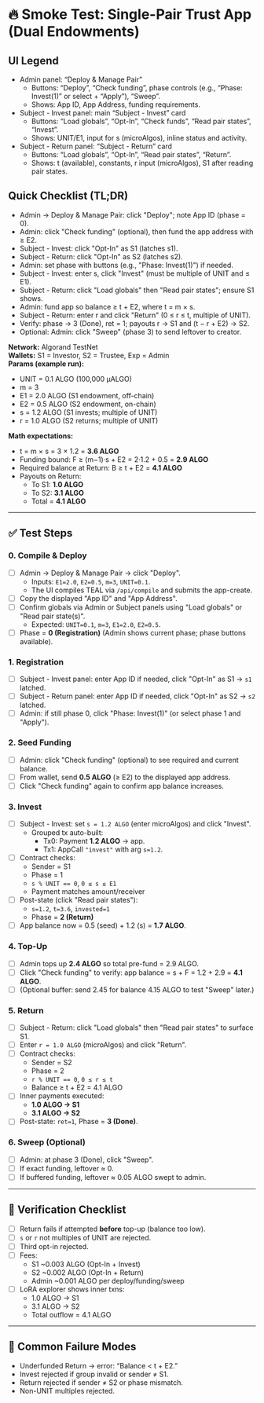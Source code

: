 # 🔥 Smoke Test: Single-Pair Trust App (Dual Endowments)

## UI Legend
- Admin panel: “Deploy & Manage Pair”
  - Buttons: “Deploy”, “Check funding”, phase controls (e.g., “Phase: Invest(1)” or select + “Apply”), “Sweep”.
  - Shows: App ID, App Address, funding requirements.
- Subject - Invest panel: main “Subject - Invest” card
  - Buttons: “Load globals”, “Opt-In”, “Check funds”, “Read pair states”, “Invest”.
  - Shows: UNIT/E1, input for s (microAlgos), inline status and activity.
- Subject - Return panel: “Subject - Return” card
  - Buttons: “Load globals”, “Opt-In”, “Read pair states”, “Return”.
  - Shows: t (available), constants, r input (microAlgos), S1 after reading pair states.

## Quick Checklist (TL;DR)
- Admin → Deploy & Manage Pair: click "Deploy"; note App ID (phase = 0).
- Admin: click "Check funding" (optional), then fund the app address with ≥ E2.
- Subject - Invest: click "Opt-In" as S1 (latches s1).
- Subject - Return: click "Opt-In" as S2 (latches s2).
- Admin: set phase with buttons (e.g., "Phase: Invest(1)") if needed.
- Subject - Invest: enter s, click "Invest" (must be multiple of UNIT and ≤ E1).
- Subject - Return: click "Load globals" then "Read pair states"; ensure S1 shows.
- Admin: fund app so balance ≥ t + E2, where t = m × s.
- Subject - Return: enter r and click "Return" (0 ≤ r ≤ t, multiple of UNIT).
- Verify: phase → 3 (Done), ret = 1; payouts r → S1 and (t − r + E2) → S2.
- Optional: Admin: click "Sweep" (phase 3) to send leftover to creator.

**Network:** Algorand TestNet  
**Wallets:** S1 = Investor, S2 = Trustee, Exp = Admin  
**Params (example run):**
- UNIT = 0.1 ALGO (100,000 µALGO)
- m = 3
- E1 = 2.0 ALGO (S1 endowment, off-chain)
- E2 = 0.5 ALGO (S2 endowment, on-chain)
- s = 1.2 ALGO (S1 invests; multiple of UNIT)
- r = 1.0 ALGO (S2 returns; multiple of UNIT)

**Math expectations:**
- t = m × s = 3 × 1.2 = **3.6 ALGO**
- Funding bound: F ≥ (m−1)·s + E2 = 2·1.2 + 0.5 = **2.9 ALGO**
- Required balance at Return: B ≥ t + E2 = **4.1 ALGO**
- Payouts on Return:
  - To S1: **1.0 ALGO**
  - To S2: **3.1 ALGO**
  - Total = **4.1 ALGO**

---

## ✅ Test Steps

### 0. Compile & Deploy
- [ ] Admin → Deploy & Manage Pair → click "Deploy".
  - Inputs: `E1=2.0`, `E2=0.5`, `m=3`, `UNIT=0.1`.
  - The UI compiles TEAL via `/api/compile` and submits the app-create.
- [ ] Copy the displayed "App ID" and "App Address".
- [ ] Confirm globals via Admin or Subject panels using "Load globals" or "Read pair state(s)".
  - Expected: `UNIT=0.1`, `m=3`, `E1=2.0`, `E2=0.5`.
- [ ] Phase = **0 (Registration)** (Admin shows current phase; phase buttons available).

### 1. Registration
- [ ] Subject - Invest panel: enter App ID if needed, click "Opt-In" as S1 → `s1` latched.
- [ ] Subject - Return panel: enter App ID if needed, click "Opt-In" as S2 → `s2` latched.
- [ ] Admin: if still phase 0, click "Phase: Invest(1)" (or select phase 1 and "Apply").

### 2. Seed Funding
- [ ] Admin: click "Check funding" (optional) to see required and current balance.
- [ ] From wallet, send **0.5 ALGO** (≥ E2) to the displayed app address.
- [ ] Click "Check funding" again to confirm app balance increases.

### 3. Invest
- [ ] Subject - Invest: set `s = 1.2 ALGO` (enter microAlgos) and click "Invest".
  - Grouped tx auto-built:
    - Tx0: Payment **1.2 ALGO** → app.
    - Tx1: AppCall `"invest"` with arg `s=1.2`.
- [ ] Contract checks:
  - Sender = S1
  - Phase = 1
  - `s % UNIT == 0`, `0 ≤ s ≤ E1`
  - Payment matches amount/receiver
- [ ] Post-state (click "Read pair states"):
  - `s=1.2`, `t=3.6`, `invested=1`
  - Phase = **2 (Return)**
- [ ] App balance now = 0.5 (seed) + 1.2 (s) = **1.7 ALGO**.

### 4. Top-Up
- [ ] Admin tops up **2.4 ALGO** so total pre-fund = 2.9 ALGO.
- [ ] Click "Check funding" to verify: app balance = s + F = 1.2 + 2.9 = **4.1 ALGO**.
- [ ] (Optional buffer: send 2.45 for balance 4.15 ALGO to test "Sweep" later.)

### 5. Return
- [ ] Subject - Return: click "Load globals" then "Read pair states" to surface S1.
- [ ] Enter `r = 1.0 ALGO` (microAlgos) and click "Return".
- [ ] Contract checks:
  - Sender = S2
  - Phase = 2
  - `r % UNIT == 0`, `0 ≤ r ≤ t`
  - Balance ≥ t + E2 = 4.1 ALGO
- [ ] Inner payments executed:
  - **1.0 ALGO → S1**
  - **3.1 ALGO → S2**
- [ ] Post-state: `ret=1`, Phase = **3 (Done)**.

### 6. Sweep (Optional)
- [ ] Admin: at phase 3 (Done), click "Sweep".
- [ ] If exact funding, leftover ≈ 0.
- [ ] If buffered funding, leftover ≈ 0.05 ALGO swept to admin.

---

## 🔎 Verification Checklist
- [ ] Return fails if attempted **before** top-up (balance too low).
- [ ] `s` or `r` not multiples of UNIT are rejected.
- [ ] Third opt-in rejected.
- [ ] Fees:
  - S1 ~0.003 ALGO (Opt-In + Invest)
  - S2 ~0.002 ALGO (Opt-In + Return)
  - Admin ~0.001 ALGO per deploy/funding/sweep
- [ ] LoRA explorer shows inner txns:
  - 1.0 ALGO → S1
  - 3.1 ALGO → S2
  - Total outflow = 4.1 ALGO

---

## 🚨 Common Failure Modes
- Underfunded Return → error: “Balance < t + E2.”
- Invest rejected if group invalid or sender ≠ S1.
- Return rejected if sender ≠ S2 or phase mismatch.
- Non-UNIT multiples rejected.
